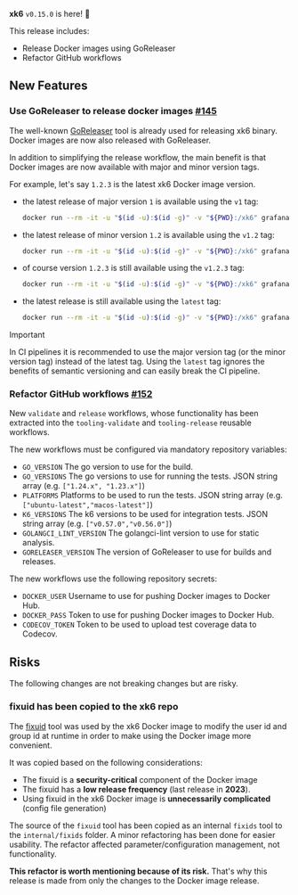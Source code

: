 **xk6** `v0.15.0` is here! 🎉
 
This release includes:
  * Release Docker images using GoReleaser
  * Refactor GitHub workflows

## New Features

### Use GoReleaser to release docker images [#145](https://github.com/grafana/xk6/issues/145)

The well-known [GoReleaser](https://github.com/goreleaser/goreleaser) tool is already used for releasing xk6 binary. Docker images are now also released with GoReleaser.

In addition to simplifying the release workflow, the main benefit is that Docker images are now available with major and minor version tags.

For example, let's say `1.2.3` is the latest xk6 Docker image version.
- the latest release of major version `1` is available using the `v1` tag:
  ```bash
  docker run --rm -it -u "$(id -u):$(id -g)" -v "${PWD}:/xk6" grafana/xk6@v1
  ```
- the latest release of minor version `1.2` is available using the `v1.2` tag:
  ```bash
  docker run --rm -it -u "$(id -u):$(id -g)" -v "${PWD}:/xk6" grafana/xk6@v1.2
  ```
- of course version `1.2.3` is still available using the `v1.2.3` tag:
  ```bash
  docker run --rm -it -u "$(id -u):$(id -g)" -v "${PWD}:/xk6" grafana/xk6@v1.2.3
  ```
- the latest release is still available using the `latest` tag:
  ```bash
  docker run --rm -it -u "$(id -u):$(id -g)" -v "${PWD}:/xk6" grafana/xk6@latest
  ```

> [!IMPORTANT]
> In CI pipelines it is recommended to use the major version tag (or the minor version tag) instead of the latest tag. Using the `latest` tag ignores the benefits of semantic versioning and can easily break the CI pipeline.

### Refactor GitHub workflows [#152](https://github.com/grafana/xk6/issues/152)

New `validate` and `release` workflows, whose functionality has been extracted into the `tooling-validate` and `tooling-release` reusable workflows.

The new workflows must be configured via mandatory repository variables:

- `GO_VERSION` The go version to use for the build.
- `GO_VERSIONS` The go versions to use for running the tests. JSON string array (e.g. `["1.24.x", "1.23.x"]`)
- `PLATFORMS` Platforms to be used to run the tests. JSON string array (e.g. `["ubuntu-latest","macos-latest"]`)
- `K6_VERSIONS` The k6 versions to be used for integration tests. JSON string array (e.g. `["v0.57.0","v0.56.0"]`)
- `GOLANGCI_LINT_VERSION` The golangci-lint version to use for static analysis.
- `GORELEASER_VERSION` The version of GoReleaser to use for builds and releases.

The new workflows use the following repository secrets:

- `DOCKER_USER` Username to use for pushing Docker images to Docker Hub.
- `DOCKER_PASS` Token to use for pushing Docker images to Docker Hub.
- `CODECOV_TOKEN` Token to be used to upload test coverage data to Codecov.


## Risks

The following changes are not breaking changes but are risky.

### fixuid has been copied to the xk6 repo

The [fixuid](github.com/boxboat/fixuid) tool was used by the xk6 Docker image to modify the user id and group id at runtime in order to make using the Docker image more convenient.

It was copied based on the following considerations:
- The fixuid is a **security-critical** component of the Docker image
- The fixuid has a **low release frequency** (last release in **2023**).
- Using fixuid in the xk6 Docker image is **unnecessarily complicated** (config file generation)

The source of the `fixuid` tool has been copied as an internal `fixids` tool to the `internal/fixids` folder. A minor refactoring has been done for easier usability. The refactor affected parameter/configuration management, not functionality.

**This refactor is worth mentioning because of its risk.** That's why this release is made from only the changes to the Docker image release.